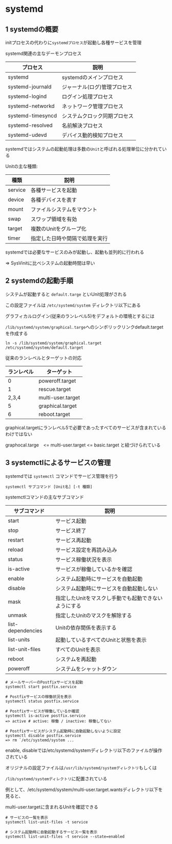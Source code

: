 # systemd

## 1 systemdの概要

initプロセスの代わりに`systemdプロセス`が起動し各種サービスを管理

systemd関連の主なデーモンプロセス

| プロセス          | 説明                         |
|-------------------|------------------------------|
| systemd           | systemdのメインプロセス      |
| systemd-journald  | ジャーナル(ログ)管理プロセス |
| systemd-logind    | ログイン処理プロセス         |
| systemd-networkd  | ネットワーク管理プロセス     |
| systemd-timesyncd | システムクロック同期プロセス |
| systemd-resolved  | 名前解決プロセス             |
| systemd-udevd     | デバイス動的検知プロセス     |

systemdではシステムの起動処理は多数の`Unit`と呼ばれる処理単位に分かれている

Unitの主な種類:

| 種類    | 説明                            |
|---------|---------------------------------|
| service | 各種サービスを起動              |
| device  | 各種デバイスを表す              |
| mount   | ファイルシステムをマウント      |
| swap    | スワップ領域を有効              |
| target  | 複数のUnitをグループ化          |
| timer   | 指定した日時や間隔で処理を実行  |

systemdでは必要なサービスのみが起動し、起動も並列的に行われる

=> SysVinitに比べシステムの起動時間は早い

## 2 systemdの起動手順

システムが起動すると `default.targe` といUnit処理がされる

この設定ファイルは `/etc/systemd/system` ディレクトリ以下にある

グラフィカルログイン(従来のランレベル5)をデフォルトの環境とするには

`/lib/systemd/system/graphical.targe`へのシンボリックリンクdefault.targetを作成する

```
ln -s /lib/systemd/system/graphical.target /etc/systemd/system/default.target
```

従来のランレベルとターゲットの対応

| ランレベル | ターゲット        |
|------------|-------------------|
| 0          | poweroff.target   |
| 1          | rescue.target     |
| 2,3,4      | multi-user.target |
| 5          | graphical.target  |
| 6          | reboot.target     |

graphical.targetにランレベル5で必要であったすべてのサービスが含まれているわけではない

graphocal.targe　<= multi-user.target <= basic.target と紐づけられている

## 3 systemctlによるサービスの管理

systemdでは `systemctl` コマンドでサービス管理を行う

```
systemctl サブコマンド [Unit名] [-t 種類]
```

systemctlコマンドの主なサブコマンド

| サブコマンド      | 説明                                                 |
|-------------------|------------------------------------------------------|
| start             | サービス起動                                         |
| stop              | サービス終了                                         |
| restart           | サービス再起動                                       |
| reload            | サービス設定を再読み込み                             |
| status            | サービス稼働状況を表示                               |
| is-active         | サービスが稼働しているかを確認                       |
| enable            | システム起動時にサービスを自動起動                   |
| disable           | システム起動時にサービスを自動起動しない             |
| mask              | 指定したUnitをマスクし手動でも起動できないようにする |
| unmask            | 指定したUnitのマスクを解除する                       |
| list-dependencies | Unitの依存関係を表示する                             |
| list-units        | 起動しているすべてのUnitと状態を表示                 |
| list-unit-files   | すべてのUnitを表示                                   |
| reboot            | システムを再起動                                     |
| poweroff          | システムをシャットダウン                             |

```
# メールサーバーのPostfixサービスを起動
systemctl start postfix.service

# Postfixサービスの稼働状況を表示
systemctl status postfix.service

# Postfixサービスが稼働しているか確認
systemctl is-active postfix.service
=> active # active: 稼働 / inactive: 稼働してない

# Postfixサービスがシステム起動時に自動起動しないように設定
systemctl disable postfix.service
=> rm `/etc/systemd/system ...
```

enable, disableでは/etc/systemd/systemディレクトリ以下のファイルが操作されている

オリジナルの設定ファイルは`/usr/lib/systemd/systemディレクトリ`もしくは

`/lib/systemd/systemディレクトリ`に配置されている

例として、/etc/systemd/system/multi-user.target.wantsディレクトリ以下を見ると、

multi-user.targetに含まれるUnitを確認できる

```
# サービスの一覧を表示
systemctl list-unit-files -t service

# システム起動時に自動起動するサービス一覧を表示
systemctl list-unit-files -t service --state=enabled
```

